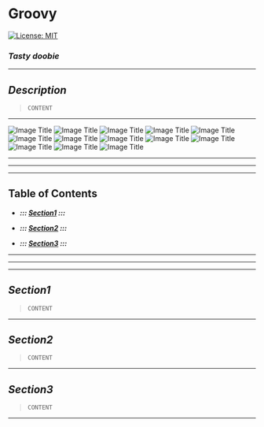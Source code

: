 
# Groovy

[![License: MIT](https://img.shields.io/badge/License-MIT-yellow.svg)](https://opensource.org/licenses/MIT)

### *Tasty doobie*  
---

## _Description_
> `CONTENT`

---

![Image Title](https://image-link.com/image.png)
![Image Title](https://image-link.com/image.png)
![Image Title](https://image-link.com/image.png)
![Image Title](https://image-link.com/image.png)
![Image Title](https://image-link.com/image.png)
![Image Title](https://image-link.com/image.png)
![Image Title](https://image-link.com/image.png)
![Image Title](https://image-link.com/image.png)
![Image Title](https://image-link.com/image.png)
![Image Title](https://image-link.com/image.png)
![Image Title](https://image-link.com/image.png)
![Image Title](https://image-link.com/image.png)
![Image Title](https://image-link.com/image.png)

---
---
---

## Table of Contents

- __*::: [Section1](#section1) :::*__
        
- __*::: [Section2](#section2) :::*__
        
- __*::: [Section3](#section3) :::*__
        
---
---
---



## _Section1_
> `CONTENT`

---

## _Section2_
> `CONTENT`

---

## _Section3_
> `CONTENT`

---

